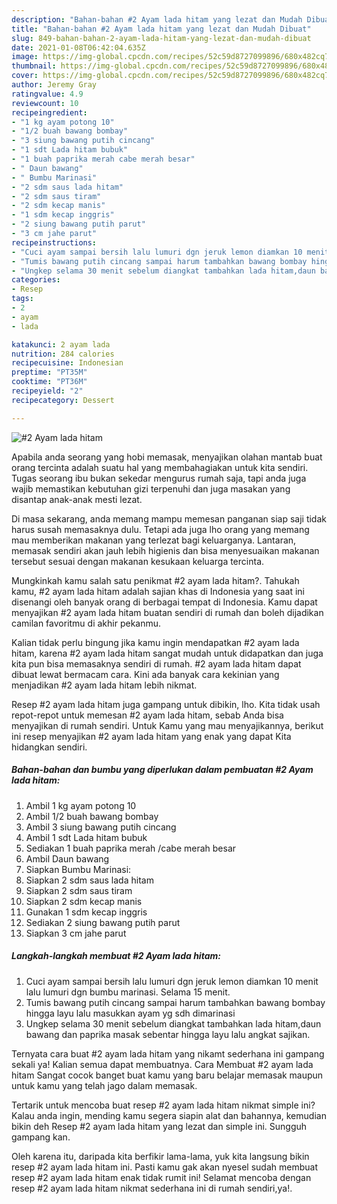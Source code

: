 ```yaml
---
description: "Bahan-bahan #2 Ayam lada hitam yang lezat dan Mudah Dibuat"
title: "Bahan-bahan #2 Ayam lada hitam yang lezat dan Mudah Dibuat"
slug: 849-bahan-bahan-2-ayam-lada-hitam-yang-lezat-dan-mudah-dibuat
date: 2021-01-08T06:42:04.635Z
image: https://img-global.cpcdn.com/recipes/52c59d8727099896/680x482cq70/2-ayam-lada-hitam-foto-resep-utama.jpg
thumbnail: https://img-global.cpcdn.com/recipes/52c59d8727099896/680x482cq70/2-ayam-lada-hitam-foto-resep-utama.jpg
cover: https://img-global.cpcdn.com/recipes/52c59d8727099896/680x482cq70/2-ayam-lada-hitam-foto-resep-utama.jpg
author: Jeremy Gray
ratingvalue: 4.9
reviewcount: 10
recipeingredient:
- "1 kg ayam potong 10"
- "1/2 buah bawang bombay"
- "3 siung bawang putih cincang"
- "1 sdt Lada hitam bubuk"
- "1 buah paprika merah cabe merah besar"
- " Daun bawang"
- " Bumbu Marinasi"
- "2 sdm saus lada hitam"
- "2 sdm saus tiram"
- "2 sdm kecap manis"
- "1 sdm kecap inggris"
- "2 siung bawang putih parut"
- "3 cm jahe parut"
recipeinstructions:
- "Cuci ayam sampai bersih lalu lumuri dgn jeruk lemon diamkan 10 menit lalu lumuri dgn bumbu marinasi. Selama 15 menit."
- "Tumis bawang putih cincang sampai harum tambahkan bawang bombay hingga layu lalu masukkan ayam yg sdh dimarinasi"
- "Ungkep selama 30 menit sebelum diangkat tambahkan lada hitam,daun bawang dan paprika masak sebentar hingga layu lalu angkat sajikan."
categories:
- Resep
tags:
- 2
- ayam
- lada

katakunci: 2 ayam lada 
nutrition: 284 calories
recipecuisine: Indonesian
preptime: "PT35M"
cooktime: "PT36M"
recipeyield: "2"
recipecategory: Dessert

---
```



![#2 Ayam lada hitam](https://img-global.cpcdn.com/recipes/52c59d8727099896/680x482cq70/2-ayam-lada-hitam-foto-resep-utama.jpg)

Apabila anda seorang yang hobi memasak, menyajikan olahan mantab buat orang tercinta adalah suatu hal yang membahagiakan untuk kita sendiri. Tugas seorang ibu bukan sekedar mengurus rumah saja, tapi anda juga wajib memastikan kebutuhan gizi terpenuhi dan juga masakan yang disantap anak-anak mesti lezat.

Di masa  sekarang, anda memang mampu memesan panganan siap saji tidak harus susah memasaknya dulu. Tetapi ada juga lho orang yang memang mau memberikan makanan yang terlezat bagi keluarganya. Lantaran, memasak sendiri akan jauh lebih higienis dan bisa menyesuaikan makanan tersebut sesuai dengan makanan kesukaan keluarga tercinta. 



Mungkinkah kamu salah satu penikmat #2 ayam lada hitam?. Tahukah kamu, #2 ayam lada hitam adalah sajian khas di Indonesia yang saat ini disenangi oleh banyak orang di berbagai tempat di Indonesia. Kamu dapat menyajikan #2 ayam lada hitam buatan sendiri di rumah dan boleh dijadikan camilan favoritmu di akhir pekanmu.

Kalian tidak perlu bingung jika kamu ingin mendapatkan #2 ayam lada hitam, karena #2 ayam lada hitam sangat mudah untuk didapatkan dan juga kita pun bisa memasaknya sendiri di rumah. #2 ayam lada hitam dapat dibuat lewat bermacam cara. Kini ada banyak cara kekinian yang menjadikan #2 ayam lada hitam lebih nikmat.

Resep #2 ayam lada hitam juga gampang untuk dibikin, lho. Kita tidak usah repot-repot untuk memesan #2 ayam lada hitam, sebab Anda bisa menyajikan di rumah sendiri. Untuk Kamu yang mau menyajikannya, berikut ini resep menyajikan #2 ayam lada hitam yang enak yang dapat Kita hidangkan sendiri.

<!--inarticleads1-->

##### Bahan-bahan dan bumbu yang diperlukan dalam pembuatan #2 Ayam lada hitam:

1. Ambil 1 kg ayam potong 10
1. Ambil 1/2 buah bawang bombay
1. Ambil 3 siung bawang putih cincang
1. Ambil 1 sdt Lada hitam bubuk
1. Sediakan 1 buah paprika merah /cabe merah besar
1. Ambil  Daun bawang
1. Siapkan  Bumbu Marinasi:
1. Siapkan 2 sdm saus lada hitam
1. Siapkan 2 sdm saus tiram
1. Siapkan 2 sdm kecap manis
1. Gunakan 1 sdm kecap inggris
1. Sediakan 2 siung bawang putih parut
1. Siapkan 3 cm jahe parut




<!--inarticleads2-->

##### Langkah-langkah membuat #2 Ayam lada hitam:

1. Cuci ayam sampai bersih lalu lumuri dgn jeruk lemon diamkan 10 menit lalu lumuri dgn bumbu marinasi. Selama 15 menit.
1. Tumis bawang putih cincang sampai harum tambahkan bawang bombay hingga layu lalu masukkan ayam yg sdh dimarinasi
1. Ungkep selama 30 menit sebelum diangkat tambahkan lada hitam,daun bawang dan paprika masak sebentar hingga layu lalu angkat sajikan.




Ternyata cara buat #2 ayam lada hitam yang nikamt sederhana ini gampang sekali ya! Kalian semua dapat membuatnya. Cara Membuat #2 ayam lada hitam Sangat cocok banget buat kamu yang baru belajar memasak maupun untuk kamu yang telah jago dalam memasak.

Tertarik untuk mencoba buat resep #2 ayam lada hitam nikmat simple ini? Kalau anda ingin, mending kamu segera siapin alat dan bahannya, kemudian bikin deh Resep #2 ayam lada hitam yang lezat dan simple ini. Sungguh gampang kan. 

Oleh karena itu, daripada kita berfikir lama-lama, yuk kita langsung bikin resep #2 ayam lada hitam ini. Pasti kamu gak akan nyesel sudah membuat resep #2 ayam lada hitam enak tidak rumit ini! Selamat mencoba dengan resep #2 ayam lada hitam nikmat sederhana ini di rumah sendiri,ya!.

